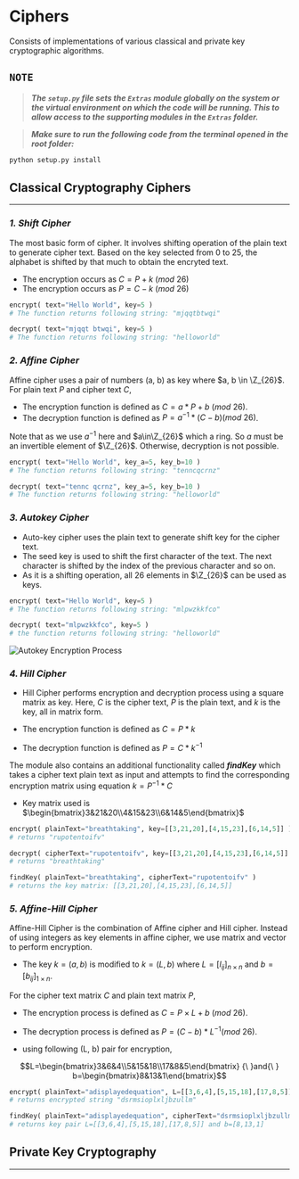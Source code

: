 # Ciphers

Consists of implementations of various classical and private key cryptographic algorithms.

## `NOTE`

> ___The `setup.py` file sets the `Extras` module globally on the system or the virtual environment on which the code will be running. This to allow access to the supporting modules in the `Extras` folder.___

> ___Make sure to run the following code from the terminal opened in the root folder:___

```bash
python setup.py install
```

## Classical Cryptography Ciphers

---

### ___1. Shift Cipher___

The most basic form of cipher. It involves shifting operation of the plain text to generate cipher text. Based on the key selected from 0 to 25, the alphabet is shifted by that much to obtain the encryted text.

- The encryption occurs as $C=P+k{\ }(mod{\ }26)$
- The encryption occurs as $P=C-k{\ }(mod{\ }26)$

```python
encrypt( text="Hello World", key=5 )  
# The function returns following string: "mjqqtbtwqi"

decrypt( text="mjqqt btwqi", key=5 )  
# The function returns following string: "helloworld"
```

### ___2. Affine Cipher___

Affine cipher uses a pair of numbers (a, b) as key where $a, b \in \Z_{26}$. For plain text $P$ and cipher text $C$,

- The encryption function is defined as $C = a*P + b{\ }(mod{\ }26)$.
- The decryption function is defined as $P = a^{-1} * (C - b)(mod{\ }26)$.

Note that as we use $a^{-1}$ here and $a\in\Z_{26}$ which a ring. So $a$ must be an invertible element of $\Z_{26}$. Otherwise, decryption is not possible.

```python
encrypt( text="Hello World", key_a=5, key_b=10 )  
# The function returns following string: "tenncqcrnz"

decrypt( text="tennc qcrnz", key_a=5, key_b=10 )  
# The function returns following string: "helloworld"
```

### ___3. Autokey Cipher___

- Auto-key cipher uses the plain text to generate shift key for the cipher text.
- The seed key is used to shift the first character of the text. The next character is shifted by the index of the previous character and so on.
- As it is a shifting operation, all 26 elements in $\Z_{26}$ can be used as keys.

```python
encrypt( text="Hello World", key=5 )
# The function returns following string: "mlpwzkkfco"

decrypt( text="mlpwzkkfco", key=5 )
# the function returns following string: "helloworld"
```

 ![Autokey Encryption Process](https://user-images.githubusercontent.com/96971096/219880843-d2ba1256-81e1-438e-a534-472e96b8849d.png)

### ___4. Hill Cipher___

- Hill Cipher performs encryption and decryption process using a square matrix as key.
 Here, $C$ is the cipher text, $P$ is the plain text, and $k$ is the key, all in matrix form.

- The encryption function is defined as $C = P*k$
- The decryption function is defined as $P = C*k^{-1}$

The module also contains an additional functionality called ___findKey___ which takes a cipher text plain text as input and attempts to find the corresponding encryption matrix using equation $k = P^{-1}*C$
  
- Key matrix used is $\begin{bmatrix}3&21&20\\4&15&23\\6&14&5\end{bmatrix}$

```python
encrypt( plainText="breathtaking", key=[[3,21,20],[4,15,23],[6,14,5]] )
# returns "rupotentoifv"

decrypt( cipherText="rupotentoifv", key=[[3,21,20],[4,15,23],[6,14,5]] )
# returns "breathtaking"

findKey( plainText="breathtaking", cipherText="rupotentoifv" )
# returns the key matrix: [[3,21,20],[4,15,23],[6,14,5]]  
```

### ___5. Affine-Hill Cipher___

Affine-Hill Cipher is the combination of Affine cipher and Hill cipher.
Instead of using integers as key elements in affine cipher, we use matrix and vector to perform encryption.

- The key $k=(a,b)$ is modified to $k=(L,b)$ where $L=[l_{ij}]_{n{\times}n}$ and $b=[b_{ij}]_{1{\times}n}$.

For the cipher text matrix $C$ and plain text matrix $P$,

- The encryption process is defined as $C=P{\times}L+b{\ }(mod{\ }26)$.
- The decryption process is defined as $P=(C-b)*L^{-1}(mod{\ }26)$.

- using following (L, b) pair for encryption,

$$L=\begin{bmatrix}3&6&4\\5&15&18\\17&8&5\end{bmatrix} {\ }and{\ } b=\begin{bmatrix}8&13&1\end{bmatrix}$$

```python
encrypt( plainText="adisplayedequation", L=[[3,6,4],[5,15,18],[17,8,5]], b=[8,13,1])
# returns encrypted string "dsrmsioplxljbzullm"

findKey( plainText="adisplayedequation", cipherText="dsrmsioplxljbzullm" )
# returns key pair L=[[3,6,4],[5,15,18],[17,8,5]] and b=[8,13,1]
```

## Private Key Cryptography

---
